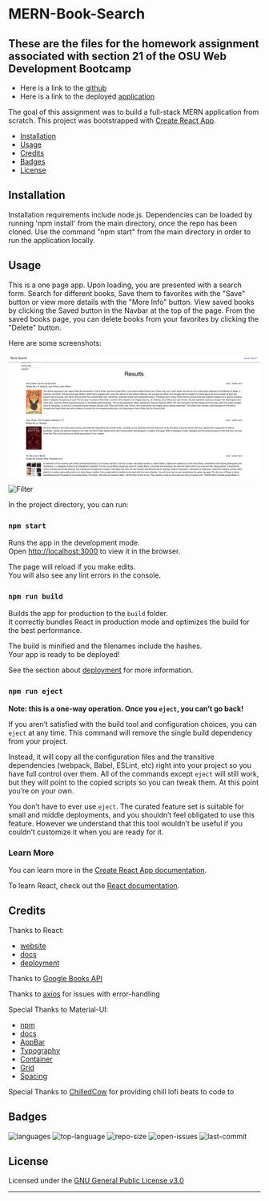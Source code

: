 # MERN-Book-Search

## These are the files for the homework assignment associated with section 21 of the OSU Web Development Bootcamp

* Here is a link to the [github](https://github.com/pjdip/MERN-Book-Search)
* Here is a link to the deployed [application](https://warm-thicket-94243.herokuapp.com/)

The goal of this assignment was to build a full-stack MERN application from scratch. This project was bootstrapped with [Create React App](https://github.com/facebook/create-react-app). 

* [Installation](#installation)
* [Usage](#usage)
* [Credits](#credits)
* [Badges](#badges)
* [License](#license)

## Installation

Installation requirements include node.js. Dependencies can be loaded by running 'npm install' from the main directory, once the repo has been cloned. Use the command "npm start" from the main directory in order to run the application locally.

## Usage

This is a one page app. Upon loading, you are presented with a search form. Search for different books, Save them to favorites with the "Save" button or view more details with the "More Info" button. View saved books by clicking the Saved button in the Navbar at the top of the page. From the saved books page, you can delete books from your favorites by clicking the "Delete" button.

Here are some screenshots:

![searchResults](./screenshots/searchResult.png)


![Filter](public/images/Filter.png)



In the project directory, you can run:

### `npm start`

Runs the app in the development mode.\
Open [http://localhost:3000](http://localhost:3000) to view it in the browser.

The page will reload if you make edits.\
You will also see any lint errors in the console.

### `npm run build`

Builds the app for production to the `build` folder.\
It correctly bundles React in production mode and optimizes the build for the best performance.

The build is minified and the filenames include the hashes.\
Your app is ready to be deployed!

See the section about [deployment](https://facebook.github.io/create-react-app/docs/deployment) for more information.

### `npm run eject`

**Note: this is a one-way operation. Once you `eject`, you can’t go back!**

If you aren’t satisfied with the build tool and configuration choices, you can `eject` at any time. This command will remove the single build dependency from your project.

Instead, it will copy all the configuration files and the transitive dependencies (webpack, Babel, ESLint, etc) right into your project so you have full control over them. All of the commands except `eject` will still work, but they will point to the copied scripts so you can tweak them. At this point you’re on your own.

You don’t have to ever use `eject`. The curated feature set is suitable for small and middle deployments, and you shouldn’t feel obligated to use this feature. However we understand that this tool wouldn’t be useful if you couldn’t customize it when you are ready for it.

### Learn More

You can learn more in the [Create React App documentation](https://facebook.github.io/create-react-app/docs/getting-started).

To learn React, check out the [React documentation](https://reactjs.org/).

## Credits

Thanks to React:
* [website](https://reactjs.org/)
* [docs](https://create-react-app.dev/)
* [deployment](https://create-react-app.dev/docs/deployment/#github-pages)

Thanks to [Google Books API](https://developers.google.com/books/docs/v1/using)

Thanks to [axios](https://github.com/axios/axios#handling-errors) for issues with error-handling

Special Thanks to Material-UI:
* [npm](https://material-ui.com/getting-started/installation/)
* [docs](https://material-ui.com/getting-started/installation/)
* [AppBar](https://v3.material-ui.com/demos/app-bar/)
* [Typography](https://material-ui.com/api/typography/)
* [Container](https://material-ui.com/components/container/)
* [Grid](https://material-ui.com/components/grid/)
* [Spacing](https://material-ui.com/system/spacing/)

Special Thanks to [ChilledCow](https://www.youtube.com/channel/UCSJ4gkVC6NrvII8umztf0Ow) for providing chill lofi beats to code to

## Badges

![languages](https://img.shields.io/github/languages/count/pjdip/MERN-Book-Search)
![top-language](https://img.shields.io/github/languages/top/pjdip/MERN-Book-Search)
![repo-size](https://img.shields.io/github/repo-size/pjdip/MERN-Book-Search)
![open-issues](https://img.shields.io/github/issues-raw/pjdip/MERN-Book-Search)
![last-commit](https://img.shields.io/github/last-commit/pjdip/MERN-Book-Search)

## License

Licensed under the [GNU General Public License v3.0](https://choosealicense.com/licenses/gpl-3.0/)

---